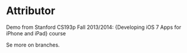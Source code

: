 Attributor
==========

Demo from Stanford CS193p Fall 2013/2014: {Developing iOS 7 Apps for iPhone and iPad} course

Se more on branches.
